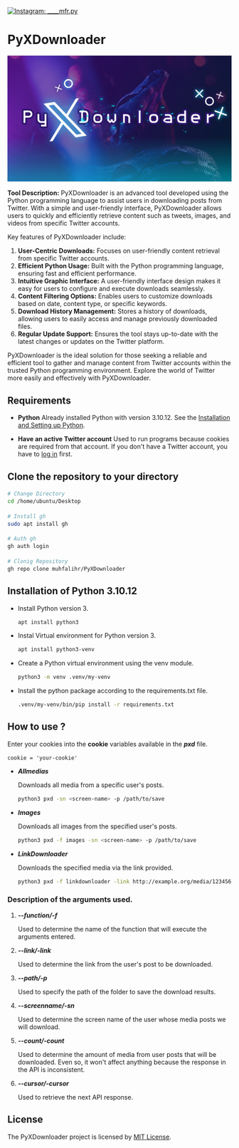 [![Instagram: ____mfr.py](https://img.shields.io/badge/Instagram-Follow%20Me-blue?style=social&logo=instagram)](https://www.instagram.com/_____mfr.py/)

# PyXDownloader

![ProjectImage](https://github.com/muhfalihr/mystorage/blob/master/20240109_202619.jpg)

**Tool Description:**
PyXDownloader is an advanced tool developed using the Python programming language to assist users in downloading posts from Twitter. With a simple and user-friendly interface, PyXDownloader allows users to quickly and efficiently retrieve content such as tweets, images, and videos from specific Twitter accounts.

Key features of PyXDownloader include:

1. **User-Centric Downloads:** Focuses on user-friendly content retrieval from specific Twitter accounts.
2. **Efficient Python Usage:** Built with the Python programming language, ensuring fast and efficient performance.
3. **Intuitive Graphic Interface:** A user-friendly interface design makes it easy for users to configure and execute downloads seamlessly.
4. **Content Filtering Options:** Enables users to customize downloads based on date, content type, or specific keywords.
5. **Download History Management:** Stores a history of downloads, allowing users to easily access and manage previously downloaded files.
6. **Regular Update Support:** Ensures the tool stays up-to-date with the latest changes or updates on the Twitter platform.

PyXDownloader is the ideal solution for those seeking a reliable and efficient tool to gather and manage content from Twitter accounts within the trusted Python programming environment. Explore the world of Twitter more easily and effectively with PyXDownloader.

## Requirements

- **Python**
  Already installed Python with version 3.10.12. See the [Installation and Setting up Python](https://github.com/muhfalihr/PyXDownloader/?tab=readme-ov-file#installation-of-python-31012).

- **Have an active Twitter account**
  Used to run programs because cookies are required from that account. If you don't have a Twitter account, you have to [log in](https://twitter.com/login) first.

## Clone the repository to your directory

```sh
# Change Directory
cd /home/ubuntu/Desktop

# Install gh
sudo apt install gh

# Auth gh
gh auth login

# Clonig Repository
gh repo clone muhfalihr/PyXDownloader
```

## Installation of Python 3.10.12

- Install Python version 3.

  ```sh
  apt install python3
  ```

- Instal Virtual environment for Python version 3.

  ```sh
  apt install python3-venv
  ```

- Create a Python virtual environment using the venv module.

  ```sh
  python3 -m venv .venv/my-venv
  ```

- Install the python package according to the requirements.txt file.
  ```sh
  .venv/my-venv/bin/pip install -r requirements.txt
  ```

## How to use ?

Enter your cookies into the **cookie** variables available in the **_pxd_** file.

```
cookie = 'your-cookie'
```

- **_Allmedias_**

  Downloads all media from a specific user's posts.

  ```sh
  python3 pxd -sn <screen-name> -p /path/to/save
  ```

- **_Images_**

  Downloads all images from the specified user's posts.

  ```sh
  python3 pxd -f images -sn <screen-name> -p /path/to/save
  ```

- **_LinkDownloader_**

  Downloads the specified media via the link provided.

  ```sh
  python3 pxd -f linkdownloader -link http://example.org/media/12345678/abcdefg.jpg -p /path/to/save
  ```

### Description of the arguments used.

1. **_--function/-f_**

   Used to determine the name of the function that will execute the arguments entered.

2. **_--link/-link_**

   Used to determine the link from the user's post to be downloaded.

3. **_--path/-p_**

   Used to specify the path of the folder to save the download results.

4. **_--screenname/-sn_**

   Used to determine the screen name of the user whose media posts we will download.

5. **_--count/-count_**

   Used to determine the amount of media from user posts that will be downloaded. Even so, it won't affect anything because the response in the API is inconsistent.

6. **_--cursor/-cursor_**

   Used to retrieve the next API response.

## License

The PyXDownloader project is licensed by [MIT License](https://github.com/muhfalihr/PyXDownloader/blob/master/LICENSE).
